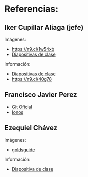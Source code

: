 # Referencias:
## Iker Cupillar Aliaga (jefe)
Imágenes:
- https://n9.cl/1w54xb
- [Diapositivas de clase](https://educacionadistancia.juntadeandalucia.es/centros/sevilla/mod/resource/view.php?id=295828)

Información:
- [Diapositivas de clase ](https://educacionadistancia.juntadeandalucia.es/centros/sevilla/mod/resource/view.php?id=295828)
- https://n9.cl/40g78

## Francisco Javier Perez
- [Git Oficial]([https://educacionadistancia.juntadeandalucia.es/centros/sevilla/mod/resource/view.php?id=295828](https://git-scm.com/book/es/v2/Inicio---Sobre-el-Control-de-Versiones-Acerca-del-Control-de-Versiones))
- [Ionos]([https://educacionadistancia.juntadeandalucia.es/centros/sevilla/mod/resource/view.php?id=295828](https://www.ionos.es/digitalguide/paginas-web/desarrollo-web/archivo-readme/))



## Ezequiel Chávez
Imágenes:
- [goldsguide](https://goldsguide.com/john-gruber-2024-multiple/)

Información:
- [Diapositiva de clase](https://educacionadistancia.juntadeandalucia.es/centros/sevilla/mod/resource/view.php?id=295828)
